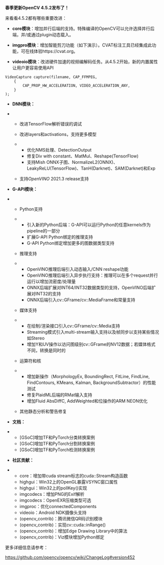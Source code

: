 **春季更新OpenCV 4.5.2发布了！**

来看看4.5.2都有哪些重要改进：

- **core模块**：增加并行后端的支持。特殊编译的OpenCV可以允许选择并行后端，并/或通过plugin动态载入。
- **imgpro模块**：增加智能剪刀功能（如下演示）。CVAT标注工具已经集成此功能，可在线体验https://cvat.org。

- **videoio模块**：改进硬件加速的视频编解码任务。从4.5.2开始，新的内置属性让用户更容易使用API

```
VideoCapture capture(filename, CAP_FFMPEG,
    {
        CAP_PROP_HW_ACCELERATION, VIDEO_ACCELERATION_ANY,
    }
);
```

- **DNN模块：**

- - 改进TensorFlow解析错误的调试

  - 改进layers和activations，支持更多模型

  - - 优化NMS处理、DetectionOutput
    - 修复Div with constant、MatMul、Reshape(TensorFlow)
    - 支持Mish ONNX子图、NormalizeL2(ONNX)、LeakyReLU(TensorFlow)、TanH(Darknet)、SAM(Darknet)和Exp

  - 支持*OpenVINO* 2021.3 release支持

- **G-API模块：**

- - Python支持

  - - 引入新的Python后端：G-API可以运行Python的任意kernels作为pipeline的一部分
    - 扩展G-API Python绑定的推理支持
    - G-API Python绑定增加更多的图数据类型支持

  - 推理支持

  - - OpenVINO推理后端引入动态输入/CNN reshape功能
    - OpenVINO推理后端引入异步执行支持：推理可以在多个request并行运行以增加流密度/处理量
    - ONNX后端扩展对INT64/INT32数据类型的支持，OpenVINO后端扩展对INT32的支持
    - ONNX后端引入cv::GFrame/cv::MediaFrame和常量支持

  - 媒体支持

  - - 在绘制/渲染接口引入cv::GFrame/cv::Media支持
    - Streaming模式引入multi-stream输入支持以及帧同步以支持某些情况如Stereo
    - 增加Y和UV操作以访问图级别cv::GFrame的NV12数据；若媒体格式不同，转换是同时的

  - 运算符和核

  - - 增加新操作（MorphologyEx, BoundingRect, FitLine, FindLine, FindContours, KMeans, Kalman, BackgroundSubtractor）的性能测试
    - 修复PlaidML后端的RMat输入支持
    - 增加Fluid AbsDiffC, AddWeighted和位操作的ARM NEON优化

  - 其他静态分析和警告修复

- **文档：**

- - [GSoC]增加TF和PyTorch分类转换案例
  - [GSoC]增加TF和PyTorch分割转换案例
  - [GSoC]增加TF和PyTorch检测转换案例

- **社区贡献：**

- - core：增加带cuda stream标志的cuda::Stream构造函数
  - highgui：Win32上的OpenGL暴露VSYNC窗口属性
  - highgui：Win32上的pollKey()实现
  - imgcodecs：增加PNG的Exif解析
  - imgcodecs：OpenEXR压缩类型可选
  - imgproc：优化connectedComponents
  - videoio：Android NDK摄像头支持
  - (opencv_contrib)：腾讯微信QR码识别模块 
  - (opencv_contrib)：实现cv::cuda::inRange()
  - (opencv_contrib)：增加Edge Drawing Library中的算法
  - (opencv_contrib)：Viz模块增加Python绑定

更多详细信息请参考：

https://github.com/opencv/opencv/wiki/ChangeLog#version452